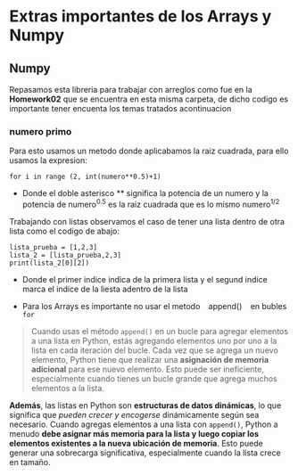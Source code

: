 # Extras importantes de los Arrays y Numpy

## Numpy

Repasamos esta libreria para trabajar con arreglos como fue en la **Homework02** que se encuentra en esta misma carpeta, de dicho codigo es importante tener encuenta los temas tratados acontinuacion

### numero primo 

Para esto usamos un metodo donde aplicabamos la raiz cuadrada, para ello usamos la expresion: 

```
for i in range (2, int(numero**0.5)+1)
```


- Donde el doble asterisco ** significa la potencia de un numero y la potencia de numero<sup>0.5</sup>  es la raiz cuadrada que es lo mismo numero<sup>1/2</sup>

Trabajando con listas observamos el caso de tener una lista dentro de otra lista como el codigo de abajo:

```
lista_prueba = [1,2,3]
lista_2 = [lista_prueba,2,3]
print(lista_2[0][2])
````

- Donde el primer indice indica de la primera lista y el segund indice marca el indice de la liesta adentro de la lista

- Para los Arrays es importante no usar el metodo ```` ```` append() ```` ```` en bubles ```` for ````
 > Cuando usas el método ```` append() ```` en un bucle para agregar elementos a una lista en Python, estás agregando elementos uno por uno a la lista en cada iteración del bucle. Cada vez que se agrega un nuevo elemento, Python tiene que realizar una **asignación de memoria adicional** para ese nuevo elemento. Esto puede ser ineficiente, especialmente cuando tienes un bucle grande que agrega muchos elementos a la lista.
 
__Además__, las listas en Python son **estructuras de datos dinámicas**, lo que significa que *pueden crecer y encogerse* dinámicamente según sea necesario. Cuando agregas elementos a una lista con ```` append() ````, Python a menudo **debe asignar más memoria para la lista y luego copiar los elementos existentes a la nueva ubicación de memoria**. Esto puede generar una sobrecarga significativa, especialmente cuando la lista crece en tamaño.
